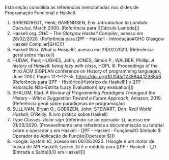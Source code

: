 Esta seção consolida as referências mencionadas nos slides de Programação Funcional e Haskell.

1.  BARENDREGT, Henk; BARENDSEN, Erik. *Introduction to Lambda Calculus*, March 2000. (Referência para [[Cálculo Lambda]])
2.  Haskell.org. *GHC – The Glasgow Haskell Compiler*, acesso em 28/02/2020. (Referência para [[PF - Haskell - Introdução#GHC Glasgow Haskell Compiler|GHC]])
3.  Haskell Wiki. *What is Haskell?*, acesso em 28/02/2020. (Referência geral sobre Haskell)
4.  HUDAK, Paul; HUGHES, John; JONES, Simon P.; WALDER, Phillip. *A history of Haskell: being lazy with class*, HOPL III: Proceedings of the third ACM SIGPLAN conference on History of programming languages, June 2007, Pages 12-1–12-55, https://doi.org/10.1145/1238844.1238856 (Referência para [[PF - Histórico|Histórico de Haskell]] e [[PF - Valoração Não-Estrita (Lazy Evaluation)|lazy evaluation]])
5.  SHALOM, Elad. *A Review of Programming Paradigms Througout the History – With a Suggestion Toward a Future Approach*, Amazon, 2019. (Referência geral sobre paradigmas de programação)
6.  SULLIVAN, Bryan O.; GOERZEN, John; STEWART, Don. *Real World Haskell*, O'Reilly. (Livro prático sobre Haskell)
7.  Type Classes. *dolar sign* (referindo-se ao operador `$`), acesso em 01/03/2020. (Provavelmente uma referência a documentação ou tutorial sobre o operador `$` em Haskell - [[PF - Haskell - Funções#O Símbolo $ Operador de Aplicação de Função|Operador $]])
8.  Hoogle. *System.IO*, acesso em 06/08/2020. (Hoogle é um motor de busca de API Haskell; `System.IO` é o módulo para [[PF - Haskell - I_O (Entrada e Saída)|I/O em Haskell]])